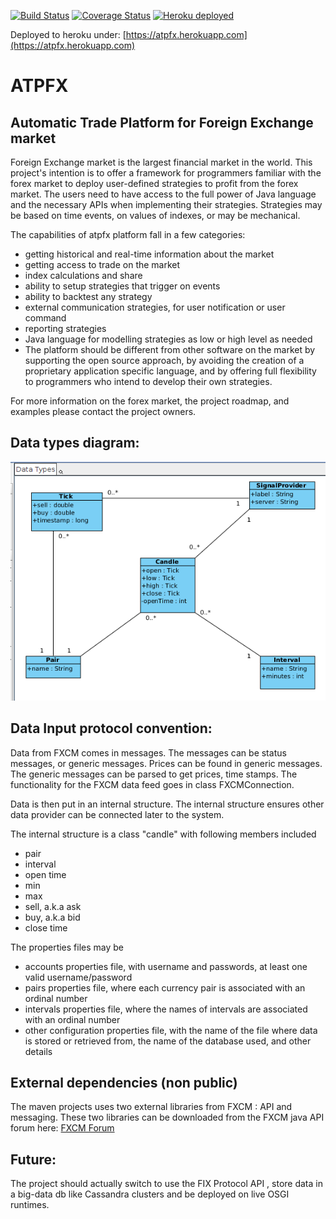 [![Build Status](https://travis-ci.org/cosminj/atpfx.svg?branch=master)](https://travis-ci.org/cosminj/atpfx)
[![Coverage Status](https://img.shields.io/coveralls/cosminj/atpfx.svg?branch=master)](https://coveralls.io/r/cosminj/atpfx?branch=master)
[![Heroku deployed](https://heroku-badge.herokuapp.com/?app=atpfx)](https://heroku-deployment-badges.herokuapp.com/?app=atpfx)

Deployed to heroku under: [https://atpfx.herokuapp.com](https://atpfx.herokuapp.com) 

ATPFX
=====
## Automatic Trade Platform for Foreign Exchange market

Foreign Exchange market is the largest financial market in the world. This project's intention is to offer a framework for programmers familiar with the forex market to deploy user-defined strategies to profit from the forex market. The users need to have access to the full power of Java language and the necessary APIs when implementing their strategies. Strategies may be based on time events, on values of indexes, or may be mechanical.

The capabilities of atpfx platform fall in a few categories:

 - getting historical and real-time information about the market
 - getting access to trade on the market
 - index calculations and share
 - ability to setup strategies that trigger on events
 - ability to backtest any strategy
 - external communication strategies, for user notification or user command
 - reporting strategies
 - Java language for modelling strategies as low or high level as needed
 - The platform should be different from other software on the market by supporting the open source approach, by avoiding the creation of a proprietary application specific language, and by offering full flexibility to programmers who intend to develop their own strategies.

For more information on the forex market, the project roadmap, and examples please contact the project owners.

## Data types diagram:
![alt text](/doc/diagrams/DataTypesDiagram.png "DataTypesDiagram.png")

## Data Input protocol convention:
Data from FXCM comes in messages. The messages can be status messages, or generic messages. Prices can be found in generic messages.
The generic messages can be parsed to get prices, time stamps.
The functionality for the FXCM data feed goes in class FXCMConnection.

Data is then put in an internal structure.
The internal structure ensures other data provider can be connected later to the system.

The internal structure is a class "candle" with following members included

- pair
- interval
- open time
- min
- max
- sell, a.k.a ask
- buy, a.k.a bid
- close time

The properties files may be

- accounts properties file, with username and passwords, at least one valid username/password
- pairs properties file, where each currency pair is associated with an ordinal number
- intervals properties file, where the names of intervals are associated with an ordinal number
- other configuration properties file, with the name of the file where data is stored
  or retrieved from, the name of the database used, and other details

## External dependencies (non public)

The maven projects uses two external libraries from FXCM : API and messaging. These two libraries can be downloaded from the FXCM java API forum here: [FXCM Forum](http://www.dailyfx.com/forex_forum/java-trading-api-support/63933-java-trading-api-builds-subscribe-updates.html)


## Future:

The project should actually switch to use the FIX Protocol API , store data in a big-data db like Cassandra clusters and be deployed on live OSGI runtimes.
